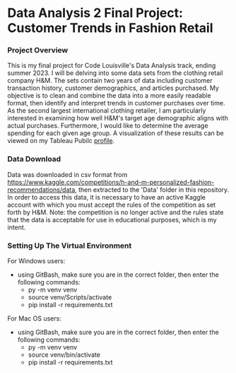 # Data Analysis 2 Final Project: Customer Trends in Fashion Retail 

### Project Overview

This is my final project for Code Louisville's Data Analysis track, ending summer 2023. I will be delving into some data sets from the clothing retail company H&M. The sets contain two years of data including customer transaction history, customer demographics, and articles purchased. My objective is to clean and combine the data into a more easily readable format, then identify and interpret trends in customer purchases over time. As the second largest international clothing retailer, I am particularly interested in examining how well H&M's target age demographic aligns with actual purchases. Furthermore, I would like to determine the average spending for each given age group.  A visualization of these results can be viewed on my Tableau Pubilc [profile](https://public.tableau.com/views/FashionData/Dashboard1?:language=en-US&publish=yes&:display_count=n&:origin=viz_share_link).


### Data Download

Data was downloaded in csv format from https://www.kaggle.com/competitions/h-and-m-personalized-fashion-recommendations/data, then extracted to the 'Data' folder in this repository. In order to access this data, it is necessary to have an active Kaggle account with which you must accept the rules of the competition as set forth by H&M. Note: the competition is no longer active and the rules state that the data is acceptable for use in educational purposes, which is my intent. 


### Setting Up The Virtual Environment

For Windows users: 
  - using GitBash, make sure you are in the correct folder, then enter the following commands:
    -  py -m venv venv
    -  source venv/Scripts/activate
    -  pip install -r requirements.txt
   
For Mac OS users:
  - using GitBash, make sure you are in the correct folder, then enter the following commands:
    -  py -m venv venv
    -  source venv/bin/activate
    -  pip install -r requirements.txt
    

